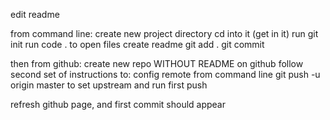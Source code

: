edit readme

from command line:
create new project directory 
cd into it (get in it)
run git init
run code . to open files
create readme
git add .
git commit

then from github:
create new repo WITHOUT README on github
follow second set of instructions to:
    config remote from command line
    git push -u origin master to set upstream and run first push



refresh github page, and first commit should appear